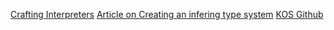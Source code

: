 [Crafting Interpreters](http://craftinginterpreters.com/)
[Article on Creating an infering type system](https://blog.mgechev.com/2017/08/05/typed-lambda-calculus-create-type-checker-transpiler-compiler-javascript/)
[KOS Github](https://github.com/KSP-KOS/KOS)